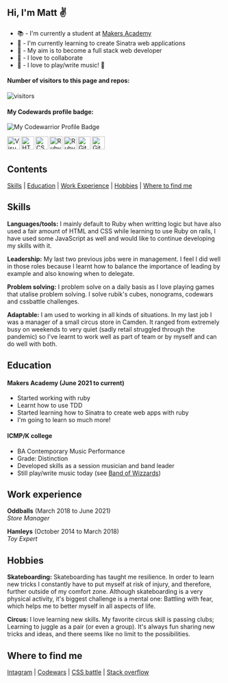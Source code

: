 ## Hi, I'm Matt :v:
- :books: - I'm currently a student at [Makers Academy](https://makers.tech/)
- :seedling: - I'm currently learning to create Sinatra web applications
- :dart: - My aim is to become a full stack web developer
- :dancers: - I love to collaborate
- :guitar: - I love to play/write music! :metal:

#### Number of visitors to this page and repos:
![visitors](https://visitor-badge.glitch.me/badge?page_id=#78556191)

#### My Codewards profile badge:
![My Codewarrior Profile Badge](https://www.codewars.com/users/YoFirmy/badges/micro)

<img align="left" alt="Visual Studio Code" width="30px" src="https://pics.freeicons.io/uploads/icons/png/14178750871552037061-512.png" />
<img align="left" alt="HTML" width="30px" src="https://pics.freeicons.io/uploads/icons/png/8804286661557996995-512.png" />
<img align="left" alt="CSS" width="30px" src="https://pics.freeicons.io/uploads/icons/png/632690741557997006-512.png" />
<img align="left" alt="Ruby" width="30px" src="https://pics.freeicons.io/uploads/icons/png/4090158241551942644-512.png" />
<img align="left" alt="Ruby" width="30px" src="https://pics.freeicons.io/uploads/icons/png/2219791841551942639-512.png" />
<img align="left" alt="Git" width="30px" src="https://pics.freeicons.io/uploads/icons/png/9374299221540553610-512.png" />
<img align="left" alt="Git" width="30px" src="https://pics.freeicons.io/uploads/icons/png/10412341841540553610-512.png" />
<br>
<br>

## Contents
[Skills](#skills) | [Education](#education) | [Work Experience](#work-experience) | [Hobbies](#hobbies) | [Where to find me](#Where-to-find-me)

## Skills
**Languages/tools:** I mainly default to Ruby when writting logic but have also used a fair amount of HTML and CSS while learning to use Ruby on rails, I have used some JavaScript as well and would like to continue developing my skills with it.

**Leadership:** My last two previous jobs were in management. I feel I did well in those roles because I learnt how to balance the importance of leading by example and also knowing when to delegate.

**Problem solving:** I problem solve on a daily basis as I love playing games that utalise problem solving. I solve rubik's cubes, nonograms, codewars and cssbattle challenges.

**Adaptable:** I am used to working in all kinds of situations. In my last job I was a manager of a small circus store in Camden. It ranged from extremely busy on weekends to very quiet (sadly retail struggled through the pandemic) so I've learnt to work well as part of team or by myself and can do well with both.

## Education
#### Makers Academy (June 2021 to current)
- Started working with ruby
- Learnt how to use TDD
- Started learning how to Sinatra to create web apps with ruby
- I'm going to learn so much more!

#### ICMP/K college
- BA Contemporary Music Performance
- Grade: Distinction
- Developed skills as a session musician and band leader
- Still play/write music today (see [Band of Wizzards](https://soundcloud.com/bandofwizzards/))

## Work experience
**Oddballs** (March 2018 to June 2021)  
_Store Manager_

**Hamleys** (October 2014 to March 2018)  
_Toy Expert_

## Hobbies
**Skateboarding:** Skateboarding has taught me resilience. In order to learn new tricks I constantly have to put myself at risk of injury, and therefore, further outside of my comfort zone. Although skateboarding is a very physical activity, it's biggest challenge is a mental one: Battling with fear, which helps me to better myself in all aspects of life.

**Circus:** I love learning new skills. My favorite circus skill is passing clubs; Learning to juggle as a pair (or even a group). It's always fun sharing new tricks and ideas, and there seems like no limit to the possibilities.

## Where to find me
[Intagram](https://www.instagram.com/mattfirmston/) | [Codewars](https://www.codewars.com/users/YoFirmy) | [CSS battle](https://cssbattle.dev/player/yofirmy) | [Stack overflow](https://stackoverflow.com/users/15154036/yofirmy)